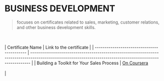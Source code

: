 # BUSINESS DEVELOPMENT
> focuses on certificates related to sales, marketing, customer relations, 
> and other business development skills.


<br /><br />
| Certificate Name                             | Link to the certificate                                                                                                                                      |
| -------------------------------------------  | ------------------------------------------------------------------------------------------------------------------------------------------------------------ |
| Building a Toolkit for Your Sales Process | [On Coursera](https://www.coursera.org/account/accomplishments/certificate/JQ2KL3NBJ9QZ) <br /><br /> |
